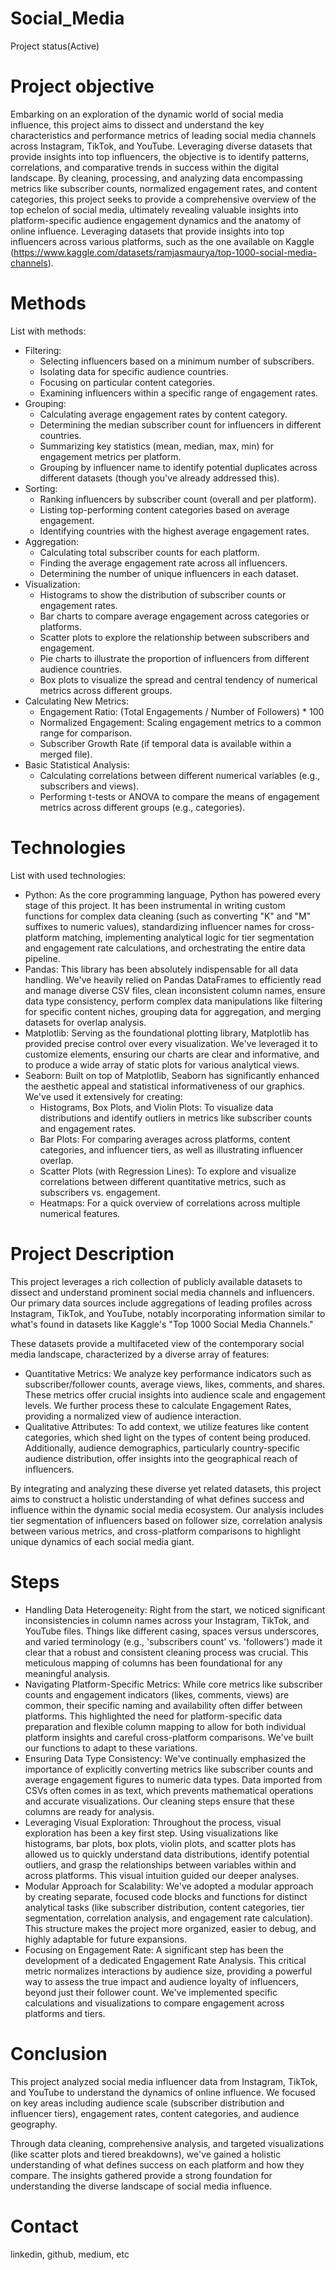 # Social_Media
  Project status(Active)

# Project objective
  Embarking on an exploration of the dynamic world of social media influence, this project aims to dissect and understand the key characteristics and performance metrics of leading social media channels across Instagram, TikTok, and YouTube. Leveraging diverse datasets that provide insights into top influencers, the objective is to identify patterns, correlations, and comparative trends in success within the digital landscape. By cleaning, processing, and analyzing data encompassing metrics like subscriber counts, normalized engagement rates, and content categories, this project seeks to provide a comprehensive overview of the top echelon of social media, ultimately revealing valuable insights into platform-specific audience engagement dynamics and the anatomy of online influence. Leveraging datasets that provide insights into top influencers across various platforms, such as the one available on Kaggle (https://www.kaggle.com/datasets/ramjasmaurya/top-1000-social-media-channels).

# Methods
  List with methods:
  - Filtering:
    - Selecting influencers based on a minimum number of subscribers.
    - Isolating data for specific audience countries.
    - Focusing on particular content categories.
    - Examining influencers within a specific range of engagement rates.
  - Grouping:
    - Calculating average engagement rates by content category.
    - Determining the median subscriber count for influencers in different countries.
    - Summarizing key statistics (mean, median, max, min) for engagement metrics per platform.
    - Grouping by influencer name to identify potential duplicates across different datasets (though you've already addressed this).
  - Sorting:
    - Ranking influencers by subscriber count (overall and per platform).
    - Listing top-performing content categories based on average engagement.
    - Identifying countries with the highest average engagement rates.
  - Aggregation:
    - Calculating total subscriber counts for each platform.
    - Finding the average engagement rate across all influencers.
    - Determining the number of unique influencers in each dataset.
  - Visualization:
    - Histograms to show the distribution of subscriber counts or engagement rates.
    - Bar charts to compare average engagement across categories or platforms.
    - Scatter plots to explore the relationship between subscribers and engagement.
    - Pie charts to illustrate the proportion of influencers from different audience countries.
    - Box plots to visualize the spread and central tendency of numerical metrics across different groups.
  - Calculating New Metrics:
    - Engagement Ratio: (Total Engagements / Number of Followers) * 100
    - Normalized Engagement: Scaling engagement metrics to a common range for comparison.
    - Subscriber Growth Rate (if temporal data is available within a merged file).
  - Basic Statistical Analysis:
    - Calculating correlations between different numerical variables (e.g., subscribers and views).
    - Performing t-tests or ANOVA to compare the means of engagement metrics across different groups (e.g., categories).

# Technologies 
  List with used technologies:
  - Python: As the core programming language, Python has powered every stage of this project. It has been instrumental in writing custom functions for complex data cleaning (such as converting "K" and "M" suffixes to numeric values), standardizing influencer names for cross-platform matching, implementing analytical logic for tier segmentation and engagement rate calculations, and orchestrating the entire data pipeline.
  - Pandas: This library has been absolutely indispensable for all data handling. We've heavily relied on Pandas DataFrames to efficiently read and manage diverse CSV files, clean inconsistent column names, ensure data type consistency, perform complex data manipulations like filtering for specific content niches, grouping data for aggregation, and merging datasets for overlap analysis.
  - Matplotlib: Serving as the foundational plotting library, Matplotlib has provided precise control over every visualization. We've leveraged it to customize elements, ensuring our charts are clear and informative, and to produce a wide array of static plots for various analytical views.
  - Seaborn: Built on top of Matplotlib, Seaborn has significantly enhanced the aesthetic appeal and statistical informativeness of our graphics. We've used it extensively for creating:
    - Histograms, Box Plots, and Violin Plots: To visualize data distributions and identify outliers in metrics like subscriber counts and engagement rates.
    - Bar Plots: For comparing averages across platforms, content categories, and influencer tiers, as well as illustrating influencer overlap.
    - Scatter Plots (with Regression Lines): To explore and visualize correlations between different quantitative metrics, such as subscribers vs. engagement.
    - Heatmaps: For a quick overview of correlations across multiple numerical features.
    
# Project Description
  This project leverages a rich collection of publicly available datasets to dissect and understand prominent social media channels and influencers. Our primary data sources include aggregations of leading profiles across Instagram, TikTok, and YouTube, notably incorporating information similar to what's found in datasets like Kaggle's "Top 1000 Social Media Channels."

  These datasets provide a multifaceted view of the contemporary social media landscape, characterized by a diverse array of features:
  - Quantitative Metrics: We analyze key performance indicators such as subscriber/follower counts, average views, likes, comments, and shares. These metrics offer crucial insights into audience scale and engagement levels. We further process these to calculate Engagement Rates, providing a normalized view of audience interaction.
  - Qualitative Attributes: To add context, we utilize features like content categories, which shed light on the types of content being produced. Additionally, audience demographics, particularly country-specific audience distribution, offer insights into the geographical reach of influencers.
  
  By integrating and analyzing these diverse yet related datasets, this project aims to construct a holistic understanding of what defines success and influence within the dynamic social media ecosystem. Our analysis includes tier segmentation of influencers based on follower size, correlation analysis between various metrics, and cross-platform comparisons to highlight unique dynamics of each social media giant.

# Steps
  - Handling Data Heterogeneity: Right from the start, we noticed significant inconsistencies in column names across your Instagram, TikTok, and YouTube files. Things like different casing, spaces versus underscores, and varied terminology (e.g., 'subscribers count' vs. 'followers') made it clear that a robust and consistent cleaning process was crucial. This meticulous mapping of columns has been foundational for any meaningful analysis.
  - Navigating Platform-Specific Metrics: While core metrics like subscriber counts and engagement indicators (likes, comments, views) are common, their specific naming and availability often differ between platforms. This highlighted the need for platform-specific data preparation and flexible column mapping to allow for both individual platform insights and careful cross-platform comparisons. We've built our functions to adapt to these variations.
  - Ensuring Data Type Consistency: We've continually emphasized the importance of explicitly converting metrics like subscriber counts and average engagement figures to numeric data types. Data imported from CSVs often comes in as text, which prevents mathematical operations and accurate visualizations. Our cleaning steps ensure that these columns are ready for analysis.
  - Leveraging Visual Exploration: Throughout the process, visual exploration has been a key first step. Using visualizations like histograms, bar plots, box plots, violin plots, and scatter plots has allowed us to quickly understand data distributions, identify potential outliers, and grasp the relationships between variables within and across platforms. This visual intuition guided our deeper analyses.
  - Modular Approach for Scalability: We've adopted a modular approach by creating separate, focused code blocks and functions for distinct analytical tasks (like subscriber distribution, content categories, tier segmentation, correlation analysis, and engagement rate calculation). This structure makes the project more organized, easier to debug, and highly adaptable for future expansions.
  - Focusing on Engagement Rate: A significant step has been the development of a dedicated Engagement Rate Analysis. This critical metric normalizes interactions by audience size, providing a powerful way to assess the true impact and audience loyalty of influencers, beyond just their follower count. We've implemented specific calculations and visualizations to compare engagement across platforms and tiers.

# Conclusion
  This project analyzed social media influencer data from Instagram, TikTok, and YouTube to understand the dynamics of online influence. We focused on key areas including audience scale (subscriber distribution and influencer tiers), engagement rates, content categories, and audience geography.

  Through data cleaning, comprehensive analysis, and targeted visualizations (like scatter plots and tiered breakdowns), we've gained a holistic understanding of what defines success on each platform and how they compare. The insights gathered provide a strong foundation for understanding the diverse landscape of social media influence.
    
# Contact
  linkedin, github, medium, etc 